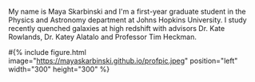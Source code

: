 
My name is Maya Skarbinski and I'm a first-year graduate student in the Physics and Astronomy department at Johns Hopkins University. I study recently quenched galaxies at high redshift with advisors Dr. Kate Rowlands, Dr. Katey Alatalo and Professor Tim Heckman.

#{% include figure.html image="https://mayaskarbinski.github.io/profpic.jpeg" position="left" width="300" height="300" %}
